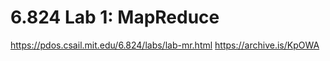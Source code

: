 # 6.824 Lab 1: MapReduce

https://pdos.csail.mit.edu/6.824/labs/lab-mr.html
https://archive.is/KpOWA
